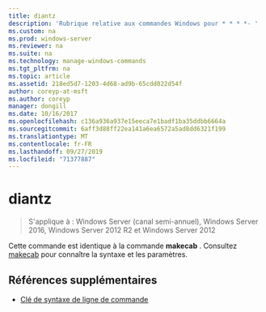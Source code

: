 ```yaml
---
title: diantz
description: 'Rubrique relative aux commandes Windows pour * * * *- '
ms.custom: na
ms.prod: windows-server
ms.reviewer: na
ms.suite: na
ms.technology: manage-windows-commands
ms.tgt_pltfrm: na
ms.topic: article
ms.assetid: 218ed5d7-1203-4d68-ad9b-65cdd022d54f
author: coreyp-at-msft
ms.author: coreyp
manager: dongill
ms.date: 10/16/2017
ms.openlocfilehash: c136a936a937e15eeca7e1badf1ba35ddbb6664a
ms.sourcegitcommit: 6aff3d88ff22ea141a6ea6572a5ad8dd6321f199
ms.translationtype: MT
ms.contentlocale: fr-FR
ms.lasthandoff: 09/27/2019
ms.locfileid: "71377887"
---
```

# <a name="diantz"></a>diantz

>S'applique à : Windows Server (canal semi-annuel), Windows Server 2016, Windows Server 2012 R2 et Windows Server 2012

Cette commande est identique à la commande **makecab** .
Consultez [makecab](makecab.md) pour connaître la syntaxe et les paramètres.
## <a name="additional-references"></a>Références supplémentaires
-   [Clé de syntaxe de ligne de commande](command-line-syntax-key.md)

